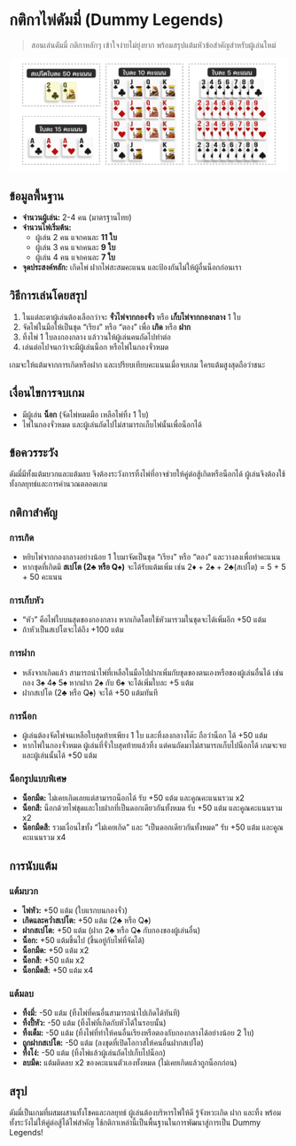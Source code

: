 # กติกาไพ่ดัมมี่ (Dummy Legends)

> สอนเล่นดัมมี่ กติกาหลักๆ เข้าใจง่ายไม่ยุ่งยาก พร้อมสรุปแต้มหัวข้อสำคัญสำหรับผู้เล่นใหม่

![ตารางแต้มไพ่](./public/points.png)

## ข้อมูลพื้นฐาน

- **จำนวนผู้เล่น:** 2-4 คน (มาตรฐานไทย)
- **จำนวนไพ่เริ่มต้น:**
  - ผู้เล่น 2 คน แจกคนละ **11 ใบ**
  - ผู้เล่น 3 คน แจกคนละ **9 ใบ**
  - ผู้เล่น 4 คน แจกคนละ **7 ใบ**
- **จุดประสงค์หลัก:** เกิดไพ่ ฝากไพ่สะสมคะแนน และป้องกันไม่ให้ผู้อื่นน็อกก่อนเรา

## วิธีการเล่นโดยสรุป

1. ในแต่ละตาผู้เล่นต้องเลือกว่าจะ **จั่วไพ่จากกองจั่ว** หรือ **เก็บไพ่จากกองกลาง** 1 ใบ
2. จัดไพ่ในมือให้เป็นชุด “เรียง” หรือ “ตอง” เพื่อ **เกิด** หรือ **ฝาก**
3. ทิ้งไพ่ 1 ใบลงกองกลาง แล้ววนให้ผู้เล่นคนถัดไปทำต่อ
4. เล่นต่อไปจนกว่าจะมีผู้เล่นน็อก หรือไพ่ในกองจั่วหมด

เกมจะให้แต้มจากการเกิดหรือฝาก และเปรียบเทียบคะแนนเมื่อจบเกม ใครแต้มสูงสุดถือว่าชนะ

## เงื่อนไขการจบเกม

- มีผู้เล่น **น็อก** (จัดไพ่หมดมือ เหลือไพ่ทิ้ง 1 ใบ)
- ไพ่ในกองจั่วหมด และผู้เล่นถัดไปไม่สามารถเก็บไพ่นั้นเพื่อน็อกได้

## ข้อควรระวัง

ดัมมี่มีทั้งแต้มบวกและแต้มลบ จึงต้องระวังการทิ้งไพ่ที่อาจช่วยให้คู่ต่อสู้เกิดหรือน็อกได้ ผู้เล่นจึงต้องใช้ทั้งกลยุทธ์และการคำนวณตลอดเกม

## กติกาสำคัญ

### การเกิด

- หยิบไพ่จากกองกลางอย่างน้อย 1 ใบมาจัดเป็นชุด “เรียง” หรือ “ตอง” และวางลงเพื่อทำคะแนน
- หากชุดที่เกิดมี **สเปโต (2♣ หรือ Q♠)** จะได้รับแต้มเพิ่ม เช่น 2♦ + 2♠ + 2♣(สเปโต) = 5 + 5 + 50 คะแนน

### การเก็บหัว

- “หัว” คือไพ่ใบบนสุดของกองกลาง หากเกิดโดยใช้หัวมารวมในชุดจะได้เพิ่มอีก +50 แต้ม
- ถ้าหัวเป็นสเปโตจะได้ถึง +100 แต้ม

### การฝาก

- หลังจากเกิดแล้ว สามารถนำไพ่ที่เหลือในมือไปฝากเพิ่มกับชุดของตนเองหรือของผู้เล่นอื่นได้ เช่น กอง 3♠ 4♠ 5♠ หากฝาก 2♠ กับ 6♠ จะได้เพิ่มใบละ +5 แต้ม
- ฝากสเปโต (2♣ หรือ Q♠) จะได้ +50 แต้มทันที

### การน็อก

- ผู้เล่นต้องจัดไพ่จนเหลือใบสุดท้ายเพียง 1 ใบ และทิ้งลงกลางโต๊ะ ถือว่าน็อก ได้ +50 แต้ม
- หากไพ่ในกองจั่วหมด ผู้เล่นที่จั่วใบสุดท้ายแล้วทิ้ง แต่คนถัดมาไม่สามารถเก็บไปน็อกได้ เกมจะจบและผู้เล่นนั้นได้ +50 แต้ม

### น็อกรูปแบบพิเศษ

- **น็อกมืด:** ไม่เคยเกิดเลยแต่สามารถน็อกได้ รับ +50 แต้ม และคูณคะแนนรวม x2
- **น็อกสี:** น็อกด้วยไพ่ชุดและใบฝากที่เป็นดอกเดียวกันทั้งหมด รับ +50 แต้ม และคูณคะแนนรวม x2
- **น็อกมืดสี:** รวมเงื่อนไขทั้ง “ไม่เคยเกิด” และ “เป็นดอกเดียวกันทั้งหมด” รับ +50 แต้ม และคูณคะแนนรวม x4

## การนับแต้ม

### แต้มบวก

- **ไพ่หัว:** +50 แต้ม (ใบแรกบนกองจั่ว)
- **เกิดและคว่ำสเปโต:** +50 แต้ม (2♣ หรือ Q♠)
- **ฝากสเปโต:** +50 แต้ม (ฝาก 2♣ หรือ Q♠ กับกองของผู้เล่นอื่น)
- **น็อก:** +50 แต้มขึ้นไป (ขึ้นอยู่กับไพ่ที่จัดได้)
- **น็อกมืด:** +50 แต้ม x2
- **น็อกสี:** +50 แต้ม x2
- **น็อกมืดสี:** +50 แต้ม x4

### แต้มลบ

- **ทิ้งมี่:** -50 แต้ม (ทิ้งไพ่ที่คนอื่นสามารถนำไปเกิดได้ทันที)
- **ทิ้งปี้หัว:** -50 แต้ม (ทิ้งไพ่ที่เกิดกับหัวได้ในรอบนั้น)
- **ทิ้งเต็ม:** -50 แต้ม (ทิ้งไพ่ที่ทำให้คนอื่นเรียงหรือตองกับกองกลางได้อย่างน้อย 2 ใบ)
- **ถูกฝากสเปโต:** -50 แต้ม (ลงชุดที่เปิดโอกาสให้คนอื่นฝากสเปโต)
- **ทิ้งโง่:** -50 แต้ม (ทิ้งไพ่แล้วผู้เล่นถัดไปเก็บไปน็อก)
- **ลบมืด:** แต้มติดลบ x2 ของคะแนนตัวเองทั้งหมด (ไม่เคยเกิดแล้วถูกน็อกก่อน)

## สรุป

ดัมมี่เป็นเกมที่ผสมผสานทั้งโชคและกลยุทธ์ ผู้เล่นต้องบริหารไพ่ให้ดี รู้จังหวะเกิด ฝาก และทิ้ง พร้อมทั้งระวังไม่ให้คู่ต่อสู้ได้ไพ่สำคัญ ใช้กติกาเหล่านี้เป็นพื้นฐานในการพัฒนาสู่การเป็น Dummy Legends!
